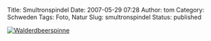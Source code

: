 Title: Smultronspindel
Date: 2007-05-29 07:28
Author: tom
Category: Schweden
Tags: Foto, Natur
Slug: smultronspindel
Status: published

[![Walderdbeerspinne](/pic/spindelsmultron_s.jpg "Ealderdbeerspinne")](/pic/spindelsmultron_l.jpg)

